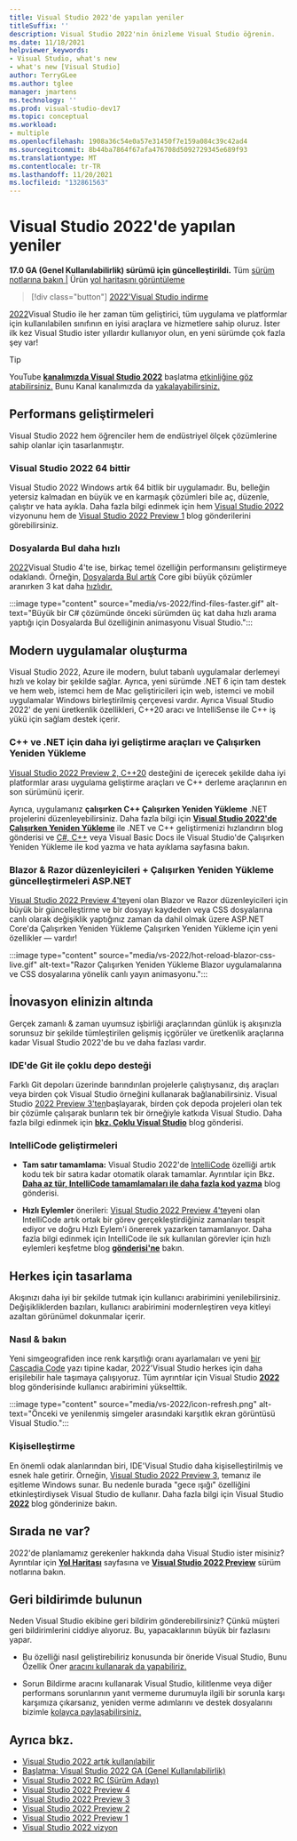 ```yaml
---
title: Visual Studio 2022'de yapılan yeniler
titleSuffix: ''
description: Visual Studio 2022'nin önizleme Visual Studio öğrenin.
ms.date: 11/18/2021
helpviewer_keywords:
- Visual Studio, what's new
- what's new [Visual Studio]
author: TerryGLee
ms.author: tglee
manager: jmartens
ms.technology: ''
ms.prod: visual-studio-dev17
ms.topic: conceptual
ms.workload:
- multiple
ms.openlocfilehash: 1908a36c54e0a57e31450f7e159a084c39c42ad4
ms.sourcegitcommit: 8b44ba7864f67afa476708d5092729345e689f93
ms.translationtype: MT
ms.contentlocale: tr-TR
ms.lasthandoff: 11/20/2021
ms.locfileid: "132861563"
---
```

# <a name="whats-new-in-visual-studio-2022"></a>Visual Studio 2022'de yapılan yeniler

**17.0 GA (Genel Kullanılabilirlik) sürümü için güncelleştirildi.** Tüm [sürüm notlarına bakın |](/visualstudio/releases/2022/release-notes) Ürün [yol haritasını görüntüleme](/visualstudio/productinfo/vs-roadmap/)

>[!div class="button"]
>[2022'Visual Studio indirme](https://visualstudio.microsoft.com/downloads/)

[2022](https://visualstudio.microsoft.com/vs/)Visual Studio ile her zaman tüm geliştirici, tüm uygulama ve platformlar için kullanılabilen sınıfının en iyisi araçlara ve hizmetlere sahip oluruz. İster ilk kez Visual Studio ister yıllardır kullanıyor olun, en yeni sürümde çok fazla şey var!

> [!TIP]
> YouTube [**kanalımızda Visual Studio 2022**](https://www.youtube.com/watch?v=f8jXO946eDw) başlatma [etkinliğine göz atabilirsiniz.](https://www.youtube.com/visualstudio) Bunu Kanal kanalımızda da [yakalayabilirsiniz.](https://www.twitch.tv/visualstudio)

## <a name="performance-improvements"></a>Performans geliştirmeleri

Visual Studio 2022 hem öğrenciler hem de endüstriyel ölçek çözümlerine sahip olanlar için tasarlanmıştır.

### <a name="visual-studio-2022-is-64-bit"></a>Visual Studio 2022 64 bittir

Visual Studio 2022 Windows artık 64 bitlik bir uygulamadır. Bu, belleğin yetersiz kalmadan en büyük ve en karmaşık çözümleri bile aç, düzenle, çalıştır ve hata ayıkla. Daha fazla bilgi edinmek için hem [Visual Studio 2022](https://devblogs.microsoft.com/visualstudio/visual-studio-2022/) vizyonunu hem de [Visual Studio 2022 Preview 1](https://devblogs.microsoft.com/visualstudio/visual-studio-2022-preview-1-now-available/) blog gönderilerini görebilirsiniz.

### <a name="find-in-files-is-faster"></a>Dosyalarda Bul daha hızlı

[2022](https://devblogs.microsoft.com/visualstudio/visual-studio-2022-preview-4-is-now-available/)Visual Studio 4'te ise, birkaç temel özelliğin performansını geliştirmeye odaklandı. Örneğin, [Dosyalarda Bul artık](find-in-files.md) Core gibi büyük çözümler aranırken 3 kat daha [hızlıdır.](https://github.com/OrchardCMS/OrchardCore)

:::image type="content" source="media/vs-2022/find-files-faster.gif" alt-text="Büyük bir C# çözümünde önceki sürümden üç kat daha hızlı arama yaptığı için Dosyalarda Bul özelliğinin animasyonu Visual Studio.":::

## <a name="build-modern-apps"></a>Modern uygulamalar oluşturma

Visual Studio 2022, Azure ile modern, bulut tabanlı uygulamalar derlemeyi hızlı ve kolay bir şekilde sağlar. Ayrıca, yeni sürümde .NET 6 için tam destek ve hem web, istemci hem de Mac geliştiricileri için web, istemci ve mobil uygulamalar Windows birleştirilmiş çerçevesi vardır. Ayrıca Visual Studio 2022' de yeni üretkenlik özellikleri, C++20 aracı ve IntelliSense ile C++ iş yükü için sağlam destek içerir.

### <a name="better-dev-tools-for-c-and-net-and-hot-reload"></a>C++ ve .NET için daha iyi geliştirme araçları ve Çalışırken Yeniden Yükleme

[Visual Studio 2022 Preview 2, C++20](https://devblogs.microsoft.com/visualstudio/visual-studio-2022-preview-2-is-out/) desteğini de içerecek şekilde daha iyi platformlar arası uygulama geliştirme araçları ve C++ derleme araçlarının en son sürümünü içerir.

Ayrıca, uygulamanız **çalışırken C++ Çalışırken Yeniden Yükleme** .NET projelerini düzenleyebilirsiniz. Daha fazla bilgi için [**Visual Studio 2022'de Çalışırken Yeniden Yükleme**](https://devblogs.microsoft.com/visualstudio/speed-up-your-dotnet-and-cplusplus-development-with-hot-reload-in-visual-studio-2022/) ile .NET ve C++ geliştirmenizi hızlandırın blog gönderisi ve [C#, C++](../debugger/hot-reload.md) veya Visual Basic Docs ile Visual Studio'de Çalışırken Yeniden Yükleme ile kod yazma ve hata ayıklama sayfasına bakın.

### <a name="updates-for-blazor--razor-editors--hot-reload-for-aspnet"></a>Blazor & Razor düzenleyicileri + Çalışırken Yeniden Yükleme güncelleştirmeleri ASP.NET

[Visual Studio 2022 Preview 4'te](https://devblogs.microsoft.com/visualstudio/visual-studio-2022-preview-4-is-now-available/)yeni olan Blazor ve Razor düzenleyicileri için büyük bir güncelleştirme  ve bir dosyayı kaydeden veya CSS dosyalarına canlı olarak değişiklik yaptığınız zaman da dahil olmak üzere ASP.NET Core'da Çalışırken Yeniden Yükleme Çalışırken Yeniden Yükleme için yeni özellikler &mdash; vardır! 

:::image type="content" source="media/vs-2022/hot-reload-blazor-css-live.gif" alt-text="Razor Çalışırken Yeniden Yükleme Blazor uygulamalarına ve CSS dosyalarına yönelik canlı yayın animasyonu.":::

## <a name="innovation-at-your-fingertips"></a>İnovasyon elinizin altında

Gerçek zamanlı & zaman uyumsuz işbirliği araçlarından günlük iş akışınızla sorunsuz bir şekilde tümleştirilen gelişmiş içgörüler ve üretkenlik araçlarına kadar Visual Studio 2022'de bu ve daha fazlası vardır.

### <a name="multi-repo-support-with-git-in-the-ide"></a>IDE'de Git ile çoklu depo desteği

Farklı Git depoları üzerinde barındırılan projelerle çalıştıysanız, dış araçları veya birden çok Visual Studio örneğini kullanarak bağlanabilirsiniz. Visual Studio [2022 Preview 3'ten](https://devblogs.microsoft.com/visualstudio/visual-studio-2022-preview-3-now-available/)başlayarak, birden çok depoda projeleri olan tek bir çözümle çalışarak bunların tek bir örneğiyle katkıda Visual Studio. Daha fazla bilgi edinmek için [**bkz. Çoklu Visual Studio**](https://devblogs.microsoft.com/visualstudio/multi-repo-support-in-visual-studio/) blog gönderisi.

### <a name="intellicode-improvements"></a>IntelliCode geliştirmeleri

* **Tam satır tamamlama:** Visual Studio 2022'de [IntelliCode](/visualstudio/intellicode/) özelliği artık kodu tek bir satıra kadar otomatik olarak tamamlar. Ayrıntılar için Bkz. [**Daha az tür, IntelliCode tamamlamaları ile daha fazla kod yazma**](https://devblogs.microsoft.com/visualstudio/type-less-code-more-with-intellicode-completions/) blog gönderisi.

* **Hızlı Eylemler** önerileri: [Visual Studio 2022 Preview 4'te](https://devblogs.microsoft.com/visualstudio/visual-studio-2022-preview-4-is-now-available/)yeni olan IntelliCode artık ortak bir görev [](quick-actions.md)gerçekleştirdiğiniz zamanları tespit ediyor ve doğru Hızlı Eylem'i önererek yazarken tamamlanıyor. Daha fazla bilgi edinmek için IntelliCode ile sık kullanılan görevler için hızlı eylemleri keşfetme blog [**gönderisi'ne**](https://devblogs.microsoft.com/visualstudio/discover-quick-action-intellicode/) bakın.

## <a name="designing-for-everyone"></a>Herkes için tasarlama

Akışınızı daha iyi bir şekilde tutmak için kullanıcı arabirimini yenilebilirsiniz. Değişikliklerden bazıları, kullanıcı arabirimini modernleştiren veya kitleyi azaltan görünümel dokunmalar içerir.

### <a name="look--feel"></a>Nasıl & bakın

Yeni simgeografiden ince renk karşıtlığı oranı ayarlamaları ve yeni [bir Cascadia Code](https://github.com/microsoft/cascadia-code#welcome) yazı tipine kadar, 2022'Visual Studio herkes için daha erişilebilir hale taşımaya çalışıyoruz. Tüm ayrıntılar için Visual Studio [**2022**](https://devblogs.microsoft.com/visualstudio/weve-upgraded-the-ui-in-visual-studio-2022/) blog gönderisinde kullanıcı arabirimini yükselttik.

:::image type="content" source="media/vs-2022/icon-refresh.png" alt-text="Önceki ve yenilenmiş simgeler arasındaki karşıtlık ekran görüntüsü Visual Studio.":::

### <a name="personalization"></a>Kişiselleştirme

En önemli odak alanlarından biri, IDE'Visual Studio daha kişiselleştirilmiş ve esnek hale getirir. Örneğin, [Visual Studio 2022 Preview 3,](https://devblogs.microsoft.com/visualstudio/visual-studio-2022-preview-3-now-available/) temanız ile eşitleme Windows sunar. Bu nedenle burada "gece ışığı" özelliğini etkinleştirdiysek Visual Studio de kullanır. Daha fazla bilgi için Visual Studio [**2022**](https://devblogs.microsoft.com/visualstudio/personalize-your-visual-studio-2022/) blog gönderinize bakın.

## <a name="whats-next"></a>Sırada ne var?

2022'de planlamamız gerekenler hakkında daha Visual Studio ister misiniz? Ayrıntılar için [**Yol Haritası**](/visualstudio/productinfo/vs-roadmap/) sayfasına ve [**Visual Studio 2022 Preview**](/visualstudio/releases/2022/release-notes-preview/) sürüm notlarına bakın.

## <a name="give-us-feedback"></a>Geri bildirimde bulunun

Neden Visual Studio ekibine geri bildirim gönderebilirsiniz? Çünkü müşteri geri bildirimlerini ciddiye alıyoruz. Bu, yapacaklarının büyük bir fazlasını yapar.

* Bu özelliği nasıl geliştirebiliriz konusunda bir öneride Visual Studio, Bunu Özellik Öner [aracını kullanarak da yapabiliriz.](suggest-a-feature.md)

* Sorun Bildirme aracını kullanarak Visual Studio, kilitlenme veya diğer performans sorunlarının yanıt vermeme durumuyla ilgili bir sorunla karşı karşımıza çıkarsanız, yeniden verme adımlarını ve destek dosyalarını bizimle [kolayca paylaşabilirsiniz.](how-to-report-a-problem-with-visual-studio.md)

## <a name="see-also"></a>Ayrıca bkz.

* [Visual Studio 2022 artık kullanılabilir](https://devblogs.microsoft.com/visualstudio/visual-studio-2022-now-available/)
* [Başlatma: Visual Studio 2022 GA (Genel Kullanılabilirlik)](https://devblogs.microsoft.com/visualstudio/join-us-november-8th-for-the-launch-of-visual-studio-2022/)
* [Visual Studio 2022 RC (Sürüm Adayı)](https://devblogs.microsoft.com/visualstudio/join-us-november-8th-for-the-launch-of-visual-studio-2022/)
* [Visual Studio 2022 Preview 4](https://devblogs.microsoft.com/visualstudio/visual-studio-2022-preview-4-is-now-available/)
* [Visual Studio 2022 Preview 3](https://devblogs.microsoft.com/visualstudio/visual-studio-2022-preview-3-now-available/)
* [Visual Studio 2022 Preview 2](https://devblogs.microsoft.com/visualstudio/visual-studio-2022-preview-2-is-out/)
* [Visual Studio 2022 Preview 1](https://devblogs.microsoft.com/visualstudio/visual-studio-2022-preview-1-now-available/)
* [Visual Studio 2022 vizyon](https://devblogs.microsoft.com/visualstudio/visual-studio-2022/)